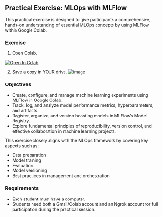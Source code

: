 ## Practical Exercise: MLOps with MLFlow

This practical exercise is designed to give participants a comprehensive, hands-on understanding of essential MLOps concepts by using MLFlow within Google Colab.

### Exercise
1. Open Colab. 
<a target="_blank" href="https://colab.research.google.com/github/fersebas/Seminar-Innova-tsn/blob/main/2025_03_21_Practical_MLOps_Workshop_with_MLFlow.ipynb">
  <img src="https://colab.research.google.com/assets/colab-badge.svg" alt="Open In Colab"/>
</a>

2. Save a copy in YOUR drive.
![image](https://github.com/user-attachments/assets/a313807e-99e8-449a-b120-7eac29e3af07)


### Objectives
- Create, configure, and manage machine learning experiments using MLFlow in Google Colab.  
- Track, log, and analyze model performance metrics, hyperparameters, and artifacts.  
- Register, organize, and version boosting models in MLFlow’s Model Registry.  
- Explore fundamental principles of reproducibility, version control, and effective collaboration in machine learning projects.  

This exercise closely aligns with the MLOps framework by covering key aspects such as:  
- Data preparation  
- Model training  
- Evaluation  
- Model versioning  
- Best practices in management and orchestration  

### Requirements

- Each student must have a computer.  
- Students need both a Gmail/Colab account and an Ngrok account for full participation during the practical session.
